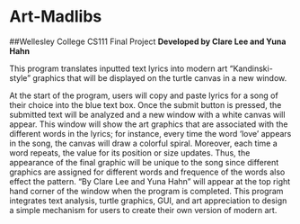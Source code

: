 # Art-Madlibs

##Wellesley College CS111 Final Project 
**Developed by Clare Lee and Yuna Hahn**

This program translates inputted text lyrics into modern art “Kandinski-style” graphics that will be displayed on the turtle canvas in a new window.

At the start of the program, users will copy and paste lyrics for a song of their choice into the blue text box. Once the submit button is pressed, the submitted text will be analyzed and a new window with a white canvas will appear. This window will show the art graphics that are associated with the different words in the lyrics; for instance, every time the word ‘love’ appears in the song, the canvas will draw a colorful spiral. Moreover, each time a word repeats, the value for its position or size updates. Thus, the appearance of the final graphic will be unique to the song since different graphics are assigned for different words and frequence of the words also effect the pattern. “By Clare Lee and Yuna Hahn” will appear at the top right hand corner of the window when the program is completed. This program integrates text analysis, turtle graphics, GUI, and art appreciation to design a simple mechanism for users to create their own version of modern art. 
